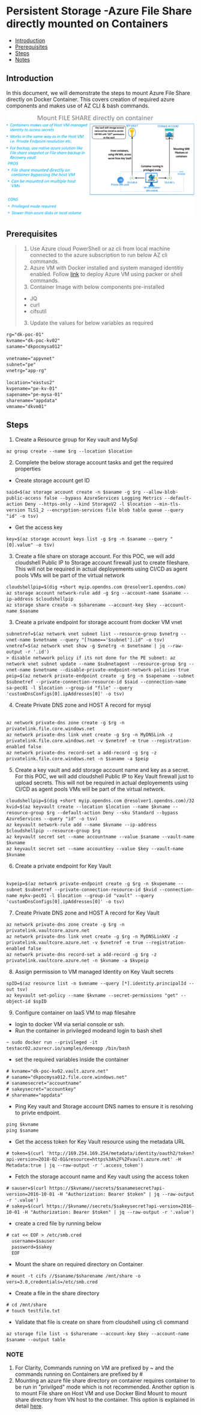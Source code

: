 # Persistent Storage -Azure File Share directly mounted on Containers


- [Introduction](#Introduction)
- [Prerequisites](#Prerequisites)
- [Steps](#Steps)
- [Notes](#Notes)



## Introduction

In this document, we will demonstrate the steps to mount Azure File Share directly on Docker Container. This covers creation of required azure components and makes use of AZ CLI & bash commands.


![v](/persistentstorage/azurefileshare/directmount.PNG)

## Prerequisites
> 1. Use Azure cloud PowerShell or az cli from local machine connected to the azure subscription to run below AZ cli commands.
> 1. Azure VM with Docker installed and system managed identitiy enabled. Follow [link](/Docker%20Host%20Configuration/README.md) to deploy Azure VM using packer or shell commands.
> 3. Container Image with below components pre-installed
> - JQ
> - curl
> - cifsutil
> 3. Update the values for below variables as required 
```
rg="dk-poc-01"
kvname="dk-poc-kv02"
saname="dkpocmysa012"

vnetname="appvnet"
subnet="pe"
vnetrg="app-rg"

location="eastus2"
kvpename="pe-kv-01"
sapename="pe-mysa-01"
sharename="appdata"
vmname="dkvm01"
```
## Steps 
1. Create a Resource group for Key vault and MySql
```
az group create --name $rg --location $location
```

2. Complete the below storage account tasks and get the required properties

- Create storage account get ID
```
said=$(az storage account create -n $saname -g $rg --allow-blob-public-access false --bypass AzureServices Logging Metrics --default-action Deny --https-only --kind StorageV2 -l $location --min-tls-version TLS1_2 --encryption-services file blob table queue --query "id" -o tsv)
```
- Get the access key
```
key=$(az storage account keys list -g $rg -n $saname --query "[0].value" -o tsv)
```
3. Create a file share on storage account. For this POC, we will add cloudshell Public IP to Storage account firewall just to create fileshare. This will not be required in actual deployements using CI/CD as agent pools VMs will be part of the virtual network

```
cloudshellpip=$(dig +short myip.opendns.com @resolver1.opendns.com)
az storage account network-rule add -g $rg --account-name $saname --ip-address $cloudshellpip
az storage share create -n $sharename --account-key $key --account-name $saname
```
3. Create a private endpoint for storage account from docker VM vnet
```
subnetref=$(az network vnet subnet list --resource-group $vnetrg --vnet-name $vnetname --query "[?name=='$subnet'].id" -o tsv)
vnetref=$(az network vnet show -g $vnetrg -n $vnetname | jq --raw-output -r '.id')
> disable netwwork policy if its not done for the PE subnet: az network vnet subnet update --name $subnetagent --resource-group $rg --vnet-name $vnetname --disable-private-endpoint-network-policies true
peip=$(az network private-endpoint create -g $rg -n $sapename --subnet $subnetref --private-connection-resource-id $said --connection-name sa-pec01 -l $location --group-id "file" --query 'customDnsConfigs[0].ipAddresses[0]' -o tsv)
```
4. Create Private DNS zone and HOST A record for mysql
```

az network private-dns zone create -g $rg -n privatelink.file.core.windows.net
az network private-dns link vnet create -g $rg -n MyDNSLink -z privatelink.file.core.windows.net -v $vnetref -e true --registration-enabled false
az network private-dns record-set a add-record -g $rg -z privatelink.file.core.windows.net -n $saname -a $peip

```
5. Create a key vault and add storage account name and key as a secret. For this POC, we will add cloudshell Public IP to Key Vault firewall just to upload secrets. This will not be required in actual deployements using CI/CD as agent pools VMs will be part of the virtual network.
```
cloudshellpip=$(dig +short myip.opendns.com @resolver1.opendns.com)/32
kvid=$(az keyvault create --location $location --name $kvname --resource-group $rg --default-action Deny --sku Standard --bypass AzureServices --query "id" -o tsv)
az keyvault network-rule add --name $kvname --ip-address $cloudshellpip --resource-group $rg
az keyvault secret set --name accountname --value $saname --vault-name $kvname
az keyvault secret set --name accountkey --value $key --vault-name $kvname
```

6. Create a private endpoint for Key Vault
```

kvpeip=$(az network private-endpoint create -g $rg -n $kvpename --subnet $subnetref --private-connection-resource-id $kvid --connection-name mykv-pec01 -l $location --group-id "vault" --query 'customDnsConfigs[0].ipAddresses[0]' -o tsv)
```

7. Create Private DNS zone and HOST A record for Key Vault

```
az network private-dns zone create -g $rg -n privatelink.vaultcore.azure.net
az network private-dns link vnet create -g $rg -n MyDNSLinkKV -z privatelink.vaultcore.azure.net -v $vnetref -e true --registration-enabled false
az network private-dns record-set a add-record -g $rg -z privatelink.vaultcore.azure.net -n $kvname -a $kvpeip

```

8. Assign permission to VM managed Identity on Key Vault secrets

```
spID=$(az resource list -n $vmname --query [*].identity.principalId --out tsv)
az keyvault set-policy --name $kvname --secret-permissions "get" --object-id $spID

```

9. Configure container on IaaS VM to map filesahre

- login to docker VM via serial console or ssh.
- Run the container in privileged modeand login to bash shell
```
~ sudo docker run --privileged -it testacr02.azurecr.io/samples/demoapp /bin/bash
```

- set the required variables inside the container
```
# kvname="dk-poc-kv02.vault.azure.net"
# saname="dkpocmysa012.file.core.windows.net"
# sanamesecret="accountname"
# sakeysecret="accountkey"
# sharename="appdata"
```
- Ping Key vault and Storage account DNS names to ensure it is resolving to privte endpoint.

```
ping $kvname
ping $saname
```

- Get the access token for Key Vault resource using the metadata URL
```
# token=$(curl 'http://169.254.169.254/metadata/identity/oauth2/token?api-version=2018-02-01&resource=https%3A%2F%2Fvault.azure.net' -H Metadata:true | jq --raw-output -r '.access_token')
```
- Fetch the storage account name and Key vault using the access token
```
# sauser=$(curl https://$kvname//secrets/$sanamesecret?api-version=2016-10-01 -H "Authorization: Bearer $token" | jq --raw-output -r '.value')
# sakey=$(curl https://$kvname//secrets/$sakeysecret?api-version=2016-10-01 -H "Authorization: Bearer $token" | jq --raw-output -r '.value')
```
- create a cred file by running below
```
# cat << EOF > /etc/smb.cred
  username=$sauser
  password=$sakey
  EOF

```
- Mount the share on required directory on Container
```
# mount -t cifs //$saname/$sharename /mnt/share -o vers=3.0,credentials=/etc/smb.cred
```
- Create a file in the share directory
```
# cd /mnt/share
# touch testfile.txt

```
- Validate that file is create on share from cloudshell using cli command
```
az storage file list -s $sharename --account-key $key --account-name $saname --output table
```
### NOTE
1. For Clarity, Commands running on VM are prefixed by ~ and the commands running on Containers are prefixed by #
2. Mounting an azure file share directory on container requires container to be run in "privilged" mode which is not recommended. Another option is to mount File share on Host VM and   use Docker Bind Mount to mount share directory from VN host to the container. This option is explained in detail [here](/persistentstorage/azurefileshare/mountviahost.md). 


